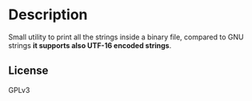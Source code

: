# Description

Small utility to print all the strings inside a binary file, compared to GNU strings **it supports also UTF-16 encoded strings**.

## License

GPLv3
